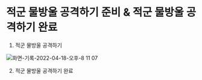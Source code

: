 # 적군 물방울 공격하기 준비  & 적군 물방울 공격하기 완료

1. 적군 물방울 공격하기 

![화면-기록-2022-04-18-오후-8 11 07](https://user-images.githubusercontent.com/56623911/163800597-9b7fd360-09de-4497-a083-0c02f296e914.gif)


2. 적군 물방울 공격하기 완료



